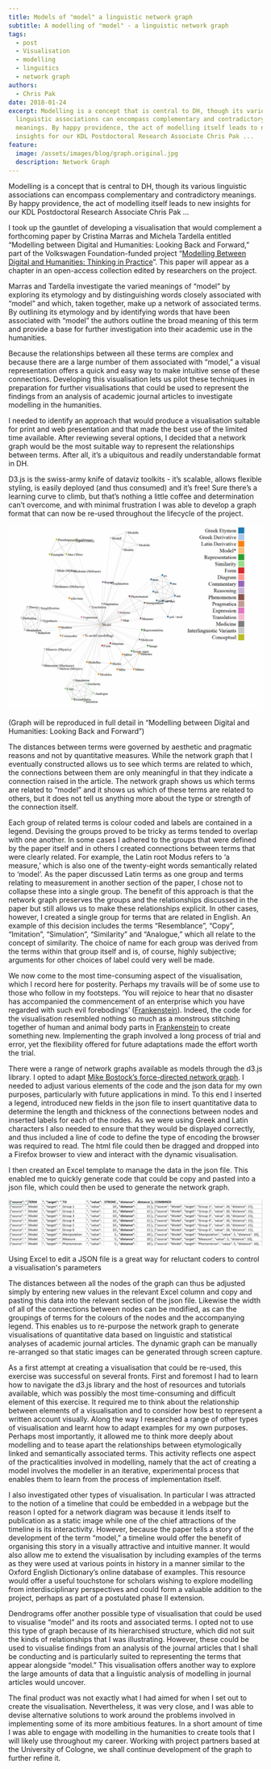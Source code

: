 ```yaml
---
title: Models of "model" a linguistic network graph
subtitle: A modelling of "model" - a linguistic network graph
tags:
  - post
  - Visualisation
  - modelling
  - linguitics
  - network graph
authors:
  - Chris Pak
date: 2018-01-24
excerpt: Modelling is a concept that is central to DH, though its various
  linguistic associations can encompass complementary and contradictory
  meanings. By happy providence, the act of modelling itself leads to new
  insights for our KDL Postdoctoral Research Associate Chris Pak ...
feature:
  image: /assets/images/blog/graph.original.jpg
  description: Network Graph
---
```


Modelling is a concept that is central to DH, though its various linguistic associations can encompass complementary and contradictory meanings. By happy providence, the act of modelling itself leads to new insights for our KDL Postdoctoral Research Associate Chris Pak ...

I took up the gauntlet of developing a visualisation that would complement a forthcoming paper by Cristina Marras and Michela Tardella entitled “Modelling between Digital and Humanities: Looking Back and Forward,” part of the Volkswagen Foundation-funded project “[Modelling Between Digital and Humanities: Thinking in Practice](http://modellingdh.eu/)”. This paper will appear as a chapter in an open-access collection edited by researchers on the project.

Marras and Tardella investigate the varied meanings of “model” by exploring its etymology and by distinguishing words closely associated with “model” and which, taken together, make up a network of associated terms. By outlining its etymology and by identifying words that have been associated with “model” the authors outline the broad meaning of this term and provide a base for further investigation into their academic use in the humanities.

Because the relationships between all these terms are complex and because there are a large number of them associated with “model,” a visual representation offers a quick and easy way to make intuitive sense of these connections. Developing this visualisation lets us pilot these techniques in preparation for further visualisations that could be used to represent the findings from an analysis of academic journal articles to investigate modelling in the humanities.

I needed to identify an approach that would produce a visualisation suitable for print and web presentation and that made the best use of the limited time available. After reviewing several options, I decided that a network graph would be the most suitable way to represent the relationships between terms. After all, it’s a ubiquitous and readily understandable format in DH.

D3.js is the swiss-army knife of dataviz toolkits - it’s scalable, allows flexible styling, is easily deployed (and thus consumed) and it’s free! Sure there’s a learning curve to climb, but that’s nothing a little coffee and determination can’t overcome, and with minimal frustration I was able to develop a graph format that can now be re-used throughout the lifecycle of the project.

![model net graph](/assets/images/blog/NetworkGraph.width-1024.jpg)

(Graph will be reproduced in full detail in “Modelling between Digital and Humanities: Looking Back and Forward”)

The distances between terms were governed by aesthetic and pragmatic reasons and not by quantitative measures. While the network graph that I eventually constructed allows us to see which terms are related to which, the connections between them are only meaningful in that they indicate a connection raised in the article. The network graph shows us which terms are related to “model” and it shows us which of these terms are related to others, but it does not tell us anything more about the type or strength of the connection itself.

Each group of related terms is colour coded and labels are contained in a legend. Devising the groups proved to be tricky as terms tended to overlap with one another. In some cases I adhered to the groups that were defined by the paper itself and in others I created connections between terms that were clearly related. For example, the Latin root Modus refers to ‘a measure,’ which is also one of the twenty-eight words semantically related to ‘model’. As the paper discussed Latin terms as one group and terms relating to measurement in another section of the paper, I chose not to collapse these into a single group. The benefit of this approach is that the network graph preserves the groups and the relationships discussed in the paper but still allows us to make these relationships explicit. In other cases, however, I created a single group for terms that are related in English. An example of this decision includes the terms “Resemblance”, “Copy”, “Imitation”, “Simulation”, “Similarity” and “Analogue,” which all relate to the concept of similarity. The choice of name for each group was derived from the terms within that group itself and is, of course, highly subjective; arguments for other choices of label could very well be made.

We now come to the most time-consuming aspect of the visualisation, which I record here for posterity. Perhaps my travails will be of some use to those who follow in my footsteps. ‘You will rejoice to hear that no disaster has accompanied the commencement of an enterprise which you have regarded with such evil forebodings’ ([Frankenstein](http://www.gutenberg.org/ebooks/84)). Indeed, the code for the visualisation resembled nothing so much as a monstrous stitching together of human and animal body parts in [Frankenstein](http://www.gutenberg.org/ebooks/84) to create something new. Implementing the graph involved a long process of trial and error, yet the flexibility offered for future adaptations made the effort worth the trial.

There were a range of network graphs available as models through the d3.js library. I opted to adapt [Mike Bostock’s force-directed network graph](https://bl.ocks.org/mbostock/4062045). I needed to adjust various elements of the code and the json data for my own purposes, particularly with future applications in mind. To this end I inserted a legend, introduced new fields in the json file to insert quantitative data to determine the length and thickness of the connections between nodes and inserted labels for each of the nodes. As we were using Greek and Latin characters I also needed to ensure that they would be displayed correctly, and thus included a line of code to define the type of encoding the browser was required to read. The html file could then be dragged and dropped into a Firefox browser to view and interact with the dynamic visualisation.

I then created an Excel template to manage the data in the json file. This enabled me to quickly generate code that could be copy and pasted into a json file, which could then be used to generate the network graph.

![spreadhseet snippet](/assets/images/blog/Screen_Shot_2018-01-19_at_13.26.08.width-1024.png)

Using Excel to edit a JSON file is a great way for reluctant coders to control a visualisation's parameters

The distances between all the nodes of the graph can thus be adjusted simply by entering new values in the relevant Excel column and copy and pasting this data into the relevant section of the json file. Likewise the width of all of the connections between nodes can be modified, as can the groupings of terms for the colours of the nodes and the accompanying legend. This enables us to re-purpose the network graph to generate visualisations of quantitative data based on linguistic and statistical analyses of academic journal articles. The dynamic graph can be manually re-arranged so that static images can be generated through screen capture.

As a first attempt at creating a visualisation that could be re-used, this exercise was successful on several fronts. First and foremost I had to learn how to navigate the d3.js library and the host of resources and tutorials available, which was possibly the most time-consuming and difficult element of this exercise. It required me to think about the relationship between elements of a visualisation and to consider how best to represent a written account visually. Along the way I researched a range of other types of visualisation and learnt how to adapt examples for my own purposes. Perhaps most importantly, it allowed me to think more deeply about modelling and to tease apart the relationships between etymologically linked and semantically associated terms. This activity reflects one aspect of the practicalities involved in modelling, namely that the act of creating a model involves the modeller in an iterative, experimental process that enables them to learn from the process of implementation itself.

I also investigated other types of visualisation. In particular I was attracted to the notion of a timeline that could be embedded in a webpage but the reason I opted for a network diagram was because it lends itself to publication as a static image while one of the chief attractions of the timeline is its interactivity. However, because the paper tells a story of the development of the term “model,” a timeline would offer the benefit of organising this story in a visually attractive and intuitive manner. It would also allow me to extend the visualisation by including examples of the terms as they were used at various points in history in a manner similar to the Oxford English Dictionary’s online database of examples. This resource would offer a useful touchstone for scholars wishing to explore modelling from interdisciplinary perspectives and could form a valuable addition to the project, perhaps as part of a postulated phase II extension.

Dendrograms offer another possible type of visualisation that could be used to visualise “model” and its roots and associated terms. I opted not to use this type of graph because of its hierarchised structure, which did not suit the kinds of relationships that I was illustrating. However, these could be used to visualise findings from an analysis of the journal articles that I shall be conducting and is particularly suited to representing the terms that appear alongside “model.” This visualisation offers another way to explore the large amounts of data that a linguistic analysis of modelling in journal articles would uncover.

The final product was not exactly what I had aimed for when I set out to create the visualisation. Nevertheless, it was very close, and I was able to devise alternative solutions to work around the problems involved in implementing some of its more ambitious features. In a short amount of time I was able to engage with modelling in the humanities to create tools that I will likely use throughout my career. Working with project partners based at the University of Cologne, we shall continue development of the graph to further refine it.
